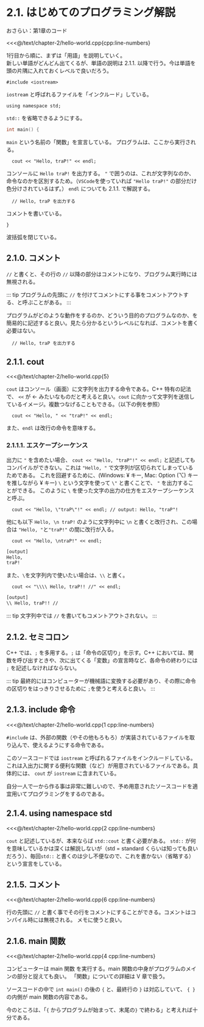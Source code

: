 # 2.1. はじめてのプログラミング解説

おさらい：第1章のコード

<<<@/text/chapter-2/hello-world.cpp{cpp:line-numbers}

1行目から順に、まずは「用語」を説明していく。  
新しい単語がどんどん出てくるが、単語の説明は 2.1.1. 以降で行う。今は単語を頭の片隅に入れておくレベルで良いだろう。

```cpp:no-line-numbers
#include <iostream>
```

`iostream` と呼ばれるファイルを「インクルード」している。

```cpp:no-line-numbers
using namespace std;
```

`std::` を省略できるようにする。

```cpp
int main() {
```

`main` という名前の「関数」を宣言している。
プログラムは、ここから実行される。

```cpp:no-line-numbers
  cout << "Hello, traP!" << endl;
```

コンソールに `Hello traP!` を出力する。
`"` で囲うのは、これが文字列なのか、命令なのかを区別するため。（`VSCode`を使っていれば `"Hello traP!"`
の部分だけ色分けされているはず。） `endl` についても 2.1.1. で解説する。

```cpp:no-line-numbers
  // Hello, traP を出力する
```

コメントを書いている。

```cpp:no-line-numbers
}
```

波括弧を閉じている。

## 2.1.0. コメント

`//` と書くと、その行の `//` 以降の部分はコメントになり、ブログラム実行時には無視される。

::: tip
プログラムの先頭に `//` を付けてコメントにする事をコメントアウトする、と呼ぶことがある。
:::

プログラムがどのような動作をするのか、どういう目的のプログラムなのか、を簡易的に記述すると良い。見たら分かるというレベルになれば、コメントを書く必要はない。

```cpp:no-line-numbers
  // Hello, traP を出力する
```

## 2.1.1. cout

<<<@/text/chapter-2/hello-world.cpp{5}

`cout` はコンソール（画面）に文字列を出力する命令である。C++ 特有の記法で、 `<<` が ← みたいなものだと考えると良い。`cout`
に向かって文字列を送信しているイメージ。複数つなげることもできる。（以下の例を参照）

```cpp:no-line-numbers
  cout << "Hello, " << "traP!" << endl;
```

また、`endl` は改行の命令を意味する。

### 2.1.1.1. エスケープシーケンス

出力に `"` を含めたい場合、 `cout << "Hello, "traP"!" << endl;` と記述してもコンパイルができない。これは `"Hello, "` で文字列が区切られてしまっているためである。
これを回避するために、(Windows: ¥ キー, Mac: Option (⌥) キーを推しながら ¥ キー) `\` という文字を使って `\"` と書くことで、 `"` を出力することができる。
このように `\` を使った文字の出力の仕方をエスケープシーケンスと呼ぶ。

```cpp:no-line-numbers
  cout << "Hello, \"traP\"!" << endl; // output: Hello, "traP"!
```

他にも以下 `Hello, \n traP!` のように文字列中に `\n` と書くと改行され、この場合は `"Hello, "`と`"traP!"` の間に改行が入る。

``` cpp:no-line-numbers
  cout << "Hello, \ntraP!" << endl;
```

```txt
[output]
Hello,
traP!
```

また、`\`を文字列内で使いたい場合は、`\\` と書く。

```cpp:no-line-numbers
  cout << "\\\\ Hello, traP!! //" << endl;
```

```txt
[output]
\\ Hello, traP!! //
```

::: tip
文字列中では `//` を書いてもコメントアウトされない。
:::


## 2.1.2. セミコロン

C++ では、`;` を多用する。`;` は「命令の区切り」を示す。C++
においては、関数を呼び出すときや、次に出てくる「変数」の宣言時など、各命令の終わりには `;` を記述しなければならない。

::: tip
最終的にはコンピューターが機械語に変換する必要があり、その際に命令の区切りをはっきりさせるために `;`を使うと考えると良い。
:::

## 2.1.3. include 命令

<<<@/text/chapter-2/hello-world.cpp{1 cpp:line-numbers}

`#include` は、外部の関数（やその他もろもろ）が実装されているファイルを取り込んで、使えるようにする命令である。

このソースコードでは `iostream`
と呼ばれるファイルをインクルードしている。これは入出力に関する便利な関数（など）が用意されているファイルである。具体的には、 `cout`
が `iostream` に含まれている。

自分一人で一から作る事は非常に難しいので、予め用意されたソースコードを適宜用いてプログラミングをするのである。

## 2.1.4. using namespace std

<<<@/text/chapter-2/hello-world.cpp{2 cpp:line-numbers}

`cout` と記述しているが、本来ならば `std::cout` と書く必要がある。 `std::` が何を意味しているかは深くは解説しないが（std =
standard くらいは知っても良いだろう）、毎回`std::` と書くのは少し不便なので、これを書かない（省略する）という宣言をしている。

## 2.1.5. コメント

<<<@/text/chapter-2/hello-world.cpp{6 cpp:line-numbers}

行の先頭に `//` と書く事でその行をコメントにすることができる。コメントはコンパイル時には無視される。
メモに使うと良い。

## 2.1.6. main 関数

<<<@/text/chapter-2/hello-world.cpp{4 cpp:line-numbers}

コンピューターは main 関数 を実行する。main 関数の中身がプログラムのメインの部分と捉えても良い。
「関数」についての詳細は V 章で扱う。

ソースコードの中で `int main()` の後の `{` と、最終行の `}` は対応していて、 `{ }` の内側が main
関数の内容である。

今のところは、「`{` からプログラムが始まって、末尾の`}` で終わる」と考えれば十分である。
